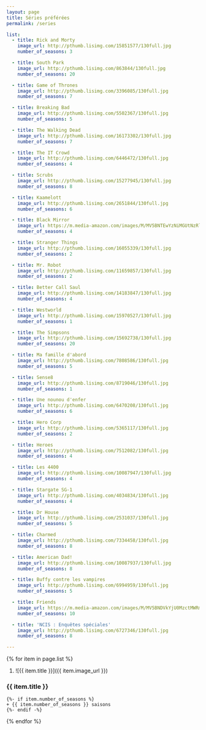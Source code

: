 ```yaml
---
layout: page
title: Séries préférées
permalink: /series

list:
  - title: Rick and Morty
    image_url: http://pthumb.lisimg.com/15851577/130full.jpg
    number_of_seasons: 3

  - title: South Park
    image_url: http://pthumb.lisimg.com/863844/130full.jpg
    number_of_seasons: 20

  - title: Game of Thrones
    image_url: http://pthumb.lisimg.com/3396085/130full.jpg
    number_of_seasons: 7

  - title: Breaking Bad
    image_url: http://pthumb.lisimg.com/5502367/130full.jpg
    number_of_seasons: 5

  - title: The Walking Dead
    image_url: http://pthumb.lisimg.com/16173302/130full.jpg
    number_of_seasons: 7

  - title: The IT Crowd
    image_url: http://pthumb.lisimg.com/6446472/130full.jpg
    number_of_seasons: 4

  - title: Scrubs
    image_url: http://pthumb.lisimg.com/15277945/130full.jpg
    number_of_seasons: 8

  - title: Kaamelott
    image_url: http://pthumb.lisimg.com/2651844/130full.jpg
    number_of_seasons: 6

  - title: Black Mirror
    image_url: https://m.media-amazon.com/images/M/MV5BNTEwYzNiMGUtNzRlYS00MTMzLTliNzgtOGUxZGZiNThlNWYwXkEyXkFqcGdeQXVyMjYwNDA2MDE@._V1_SY1000_CR0,0,675,1000_AL_.jpg
    number_of_seasons: 4

  - title: Stranger Things
    image_url: http://pthumb.lisimg.com/16055339/130full.jpg
    number_of_seasons: 2

  - title: Mr. Robot
    image_url: http://pthumb.lisimg.com/11659857/130full.jpg
    number_of_seasons: 2

  - title: Better Call Saul
    image_url: http://pthumb.lisimg.com/14183847/130full.jpg
    number_of_seasons: 4

  - title: Westworld
    image_url: http://pthumb.lisimg.com/15970527/130full.jpg
    number_of_seasons: 1

  - title: The Simpsons
    image_url: http://pthumb.lisimg.com/15692738/130full.jpg
    number_of_seasons: 20

  - title: Ma famille d'abord
    image_url: http://pthumb.lisimg.com/7808586/130full.jpg
    number_of_seasons: 5

  - title: Sense8
    image_url: http://pthumb.lisimg.com/8719046/130full.jpg
    number_of_seasons: 1

  - title: Une nounou d'enfer
    image_url: http://pthumb.lisimg.com/6470208/130full.jpg
    number_of_seasons: 6

  - title: Hero Corp
    image_url: http://pthumb.lisimg.com/5365117/130full.jpg
    number_of_seasons: 2

  - title: Heroes
    image_url: http://pthumb.lisimg.com/7512082/130full.jpg
    number_of_seasons: 4

  - title: Les 4400
    image_url: http://pthumb.lisimg.com/10087947/130full.jpg
    number_of_seasons: 4

  - title: Stargate SG-1
    image_url: http://pthumb.lisimg.com/4034834/130full.jpg
    number_of_seasons: 4

  - title: Dr House
    image_url: http://pthumb.lisimg.com/2531037/130full.jpg
    number_of_seasons: 5

  - title: Charmed
    image_url: http://pthumb.lisimg.com/7334458/130full.jpg
    number_of_seasons: 8

  - title: American Dad!
    image_url: http://pthumb.lisimg.com/10087937/130full.jpg
    number_of_seasons: 8

  - title: Buffy contre les vampires
    image_url: http://pthumb.lisimg.com/6994959/130full.jpg
    number_of_seasons: 5

  - title: Friends
    image_url: https://m.media-amazon.com/images/M/MV5BNDVkYjU0MzctMWRmZi00NTkxLTgwZWEtOWVhYjZlYjllYmU4XkEyXkFqcGdeQXVyNTA4NzY1MzY@._V1_.jpg
    number_of_seasons: 10

  - title: 'NCIS : Enquêtes spéciales'
    image_url: http://pthumb.lisimg.com/6727346/130full.jpg
    number_of_seasons: 8

---
```


{% for item in page.list %}
1. ![{{ item.title }}]({{ item.image_url }})
### {{ item.title }}
    {%- if item.number_of_seasons %}
    + {{ item.number_of_seasons }} saisons
    {%- endif -%}
{% endfor %}
